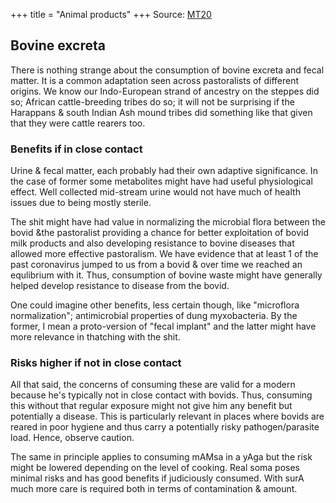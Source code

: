 +++
title = "Animal products"
+++
Source: [MT20](https://twitter.com/blog_supplement/status/1330226994945142788)

## Bovine excreta

There is nothing strange about the consumption of bovine excreta and fecal matter. It is a common adaptation seen across pastoralists of different origins. We know our Indo-European strand of ancestry on the steppes did so; African cattle-breeding tribes do so; it will not be surprising if the Harappans & south Indian Ash mound tribes did something like that given that they were cattle rearers too.

### Benefits if in close contact
Urine & fecal matter, each probably had their own adaptive significance. In the case of former some metabolites might have had useful physiological effect. Well collected mid-stream urine would not have much of health issues due to being mostly sterile.
>
The shit might have had value in normalizing the microbial flora between the bovid &the pastoralist providing a chance for better exploitation of bovid milk products and also developing resistance to bovine diseases that allowed more effective pastoralism. We have evidence that at least 1 of the past coronavirus jumped to us from a bovid & over time we reached an equlibrium with it. Thus, consumption of bovine waste might have generally helped develop resistance to disease from the bovid.
>
One could imagine other benefits, less certain though, like "microflora normalization"; antimicrobial properties of dung myxobacteria. By the former, I mean a proto-version of "fecal implant" and the latter might have more relevance in thatching with the shit. 

### Risks higher if not in close contact
All that said, the concerns of consuming these are valid for a modern because he's typically not in close contact with bovids. Thus, consuming this without that regular exposure might not give him any benefit but potentially a disease. This is particularly relevant in places where bovids are reared in poor hygiene and thus carry a potentially risky pathogen/parasite load. Hence, observe caution. 

The same in principle applies to consuming mAMsa in a yAga but the risk might be lowered depending on the level of cooking. Real soma poses minimal risks and has good benefits if judiciously consumed. With surA much more care is required both in terms of contamination & amount.